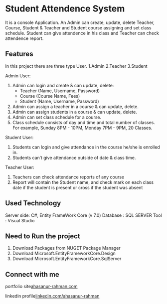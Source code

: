 # Student Attendence System 

It is a console Application. An Admin can create, update, delete Teacher, Course, Student & Teacher and Student course assigning and set class schedule.
Student can give attendence in his class and Teacher can check attendence report.

## Features

In this project there are three type User.
1.Admin 
2.Teacher 
3.Student

Admin User: 
1. Admin can login and create & can update, delete:
   * Teacher (Name, Username, Password)
   * Course (Course Name, Fees)
   * Student (Name, Username, Password)
3. Admin can assign a teacher in a course & can update, delete.
4. Admin can assign students in a course & can update, delete.
5. Admin can set class schedule for a course.
6. Class schedule consists of day and time and total number of classes.
    For example, Sunday 8PM - 10PM, Monday 7PM - 9PM, 20 Classes.

Student User:
1. Students can login and give attendance in the course he/she is enrolled in.
2. Students can’t give attendance outside of date & class time.

Teacher User:
1. Teachers can check attendance reports of any course
2. Report will contain the Student name, and check mark on each class date if the student is present or cross if the student was absent



## Used Technology

Server side: C#, Entity FrameWork Core (v 7.0)
Database : SQL SERVER
Tool : Visual Studio

## Need to Run the project
 1. Download Packages from NUGET Package Manager
 2. Download Microsoft.EntityFrameworkCore.Design
 3. Download Microsoft.EntityFrameworkCore.SqlServer


## Connect with me
portfolio site[ahasanur-rahman.com](https://ahasanur-rahman.web.app/)

linkedin profile[linkedin.com/ahasanur-rahman](https://www.linkedin.com/in/ahasanur-rahman-a10925202/)


